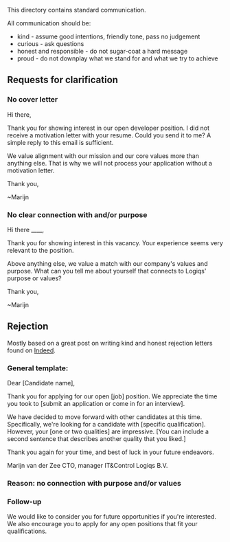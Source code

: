 This directory contains standard communication.

All communication should be:

 * kind - assume good intentions, friendly tone, pass no judgement
 * curious - ask questions
 * honest and responsible - do not sugar-coat a hard message
 * proud - do not downplay what we stand for and what we try to achieve

## Requests for clarification

### No cover letter

Hi there,

Thank you for showing interest in our open developer position.
I did not receive a motivation letter with your resume.
Could you send it to me? A simple reply to this email is sufficient.

We value alignment with our mission and our core values more than anything else.
That is why we will not process your application without a motivation letter.

Thank you,

~Marijn


### No clear connection with and/or purpose


Hi there ____,

Thank you for showing interest in this vacancy. Your experience seems very relevant to the position.

Above anything else, we value a match with our company's values and purpose. 
What can you tell me about yourself that connects to Logiqs' purpose or values?

Thank you,

~Marijn


## Rejection

Mostly based on a great post on writing kind and honest rejection letters found on [Indeed].

 [Indeed]: https://www.indeed.com/career-advice/career-development/how-to-write-rejection-letter

### General template:


Dear [Candidate name],

Thank you for applying for our open [job] position. 
We appreciate the time you took to [submit an application or come in for an interview].

We have decided to move forward with other candidates at this time. Specifically, we're looking for a candidate with [specific qualification]. However, your [one or two qualities] are impressive. [You can include a second sentence that describes another quality that you liked.]

Thank you again for your time, and best of luck in your future endeavors.

Marijn van der Zee
CTO, manager IT&Control
Logiqs B.V.

### Reason: no connection with purpose and/or values

### Follow-up

We would like to consider you for future opportunities if you're interested. We also encourage you to apply for any open positions that fit your qualifications.
